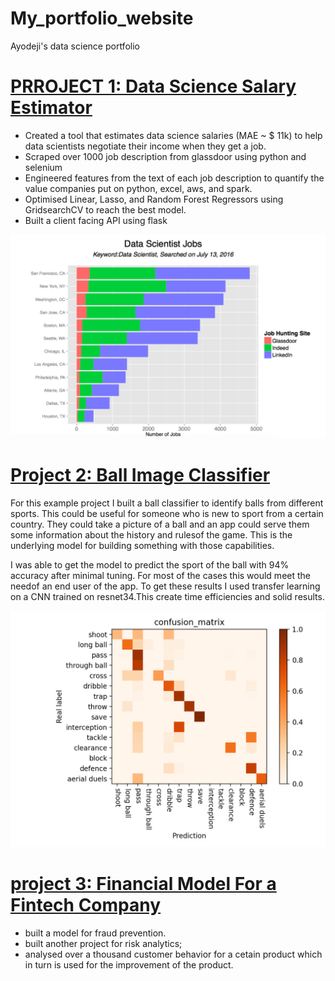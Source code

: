# My_portfolio_website
Ayodeji's data science portfolio

# [PRROJECT 1: Data Science Salary Estimator](https://github.com/hoshAI/ds_salary_proj)
* Created a tool that estimates data science salaries (MAE ~ $ 11k) to help data scientists negotiate their income when they get a job.
* Scraped over 1000 job description from glassdoor using python and selenium
* Engineered features from the text of each job description to quantify the value companies put on python, excel, aws, and spark.
* Optimised Linear, Lasso, and Random Forest Regressors using GridsearchCV to reach the best model.
* Built a client facing API using flask

![](/images/datascienceimage.png)


# [Project 2: Ball Image Classifier](https://github.com/hoshAI/ball_image_classifier)
For this example project I built a ball classifier to identify balls from different sports. This could be useful for someone who is new to sport from a certain country. They could take a picture of a ball and an app could serve them some information about the history and rulesof the game. This is the underlying model for building something with those capabilities.

I was able to get the model to predict the sport of the ball with 94% accuracy after minimal tuning. For most of the cases this would meet the needof an end user of the app. To get these results I used transfer learning on a CNN trained on resnet34.This create time efficiencies and solid results.

![](/images/football_confusion.png)

# [project 3: Financial Model For a Fintech Company](https://github.com/hoshAI/financial_model_proj)
* built a model for fraud prevention.
* built another project for risk analytics;
* analysed over a thousand customer behavior for a cetain product which in turn is used for the improvement of the product.
